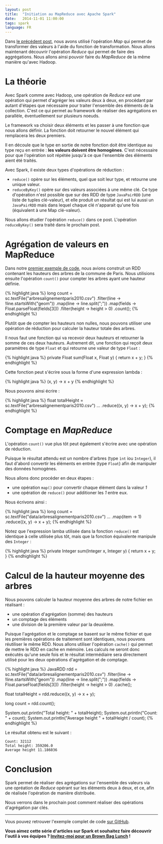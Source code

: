 ```yaml
---
layout: post
title:  "Initiation au MapReduce avec Apache Spark"
date:   2014-11-01 11:00:00
tags: spark
language: FR
---
```

Dans [le précédent post](/2014/10/29/introduction-apache-spark.html), nous avons utilisé l'opération _Map_ qui permet de transformer des valeurs à l'aide du fonction de transformation. Nous allons maintenant découvrir l'opération _Reduce_ qui permet de faire des aggrégations. Nous allons ainsi pouvoir faire du _MapReduce_ de la même manière qu'avec Hadoop.

# La théorie

Avec Spark comme avec Hadoop, une opération de _Reduce_ est une opération qui permet d'agréger les valeurs deux à deux, en procédant par autant d'étapes que nécessaire pour traiter l'ensemble des éléments de la collection. C'est ce qui permet au framework de réaliser des agrégations en parallèle, éventuellement sur plusieurs noeuds.

Le framework va choisir deux éléments et les passer à une fonction que nous allons définir. La fonction doit retourner le nouvel élément qui remplacera les deux premiers.

Il en découle que le type en sortie de notre fonction doit être identique au type reçu en entrée : **les valeurs doivent être homogènes**. C'est nécessaire pour que l'opération soit répétée jusqu'à ce que l'ensemble des éléments aient été traités.

Avec Spark, il existe deux types d'opérations de réduction :

- `reduce()` opère sur les éléments, quel que soit leur type, et retourne une unique valeur.
- `reduceByKey()` opère sur des valeurs associées à une même clé. Ce type d'opération n'est possible que sur des RDD de type `JavaPairRDD` (une liste de tuples clé-valeur), et elle produit un résultat qui est lui aussi un `JavaPairRDD` mais dans lequel chaque clé n'apparait qu'une fois (équivalent à une Map clé-valeur).

Nous allons étudier l'opération `reduce()` dans ce post. L'opération `reduceByKey()` sera traité dans le prochain post.

# Agrégation de valeurs en MapReduce

Dans notre [premier exemple de code](/2014/10/29/introduction-apache-spark.html), nous avions construit un RDD contenant les hauteurs des arbres de la commune de Paris. Nous utilisions ensuite l'opération `count()` pour compter les arbres ayant une hauteur définie.

{% highlight java %}
long count = sc.textFile("arbresalignementparis2010.csv")
        .filter(line -> !line.startsWith("geom"))
        .map(line -> line.split(";"))
        .map(fields -> Float.parseFloat(fields[3]))
        .filter(height -> height > 0)
        .count();
{% endhighlight %}

Plutôt que de compter les hauteurs non nulles, nous pouvons utiliser une opération de réduction pour calculer la hauteur totale des arbres.

Il nous faut une fonction qui va recevoir deux hauteurs et retourner la somme de ces deux hauteurs. Autrement dit, une fonction qui reçoit deux paramètres de type `Float` et qui retourne une valeur de type `Float` :

{% highlight java %}
private Float sum(Float x, Float y) {
    return x + y;
}
{% endhighlight %}

Cette fonction peut s'écrire sous la forme d'une expression lambda :

{% highlight java %}
(x, y) -> x + y
{% endhighlight %}

Nous pouvons ainsi écrire :

{% highlight java %}
float totalHeight = sc.textFile("arbresalignementparis2010.csv")
        ...
        .reduce((x, y) -> x + y);
{% endhighlight %}

# Comptage en _MapReduce_

L'opération `count()` vue plus tôt peut également s'écrire avec une opération de réduction.

Puisque le résultat attendu est un nombre d'arbres (type `ìnt` iou `Integer`), il faut d'abord convertir les éléments en entrée (type `Float`) afin de manipuler des données homogènes.

Nous allons donc procéder en deux étapes :

- une opération `map()` pour convertir chaque élément dans la valeur _1_
- une opération de `reduce()` pour additioner les _1_ entre eux.

Nous écrivons ainsi :

{% highlight java %}
long count = sc.textFile("data/arbresalignementparis2010.csv")
        ...
        .map(item -> 1)
        .reduce((x, y) -> x + y);
{% endhighlight %}

Notez que l'expression lamba utilisée dans la fonction `reduce()` est identique à celle utilisée plus tôt, mais que la fonction équivalente manipule des `Integer` :

{% highlight java %}
private Integer sum(Integer x, Integer y) {
    return x + y;
}
{% endhighlight %}

# Calcul de la hauteur moyenne des arbres

Nous pouvons calculer la hauteur moyenne des arbres de notre fichier en réalisant :

- une opération d'agrégation (somme) des hauteurs
- un comptage des éléments
- une division de la première valeur par la deuxième.

Puisque l'agrégation et le comptage se basent sur le même fichier et que les premières opérations de traitement sont identiques, nous pouvons réutiliser le même RDD. Nous allons utiliser l'opération `cache()` qui permet de mettre le RDD en cache en mémoire. Les calculs ne seront donc exécutés qu'une seule fois et le résultat intermédiaire sera directement utilisé pour les deux opérations d'agrégation et de comptage.

{% highlight java %}
JavaRDD<Float> rdd = sc.textFile("data/arbresalignementparis2010.csv")
        .filter(line -> !line.startsWith("geom"))
        .map(line -> line.split(";"))
        .map(fields -> Float.parseFloat(fields[3]))
        .filter(height -> height > 0)
        .cache();

float totalHeight = rdd.reduce((x, y) -> x + y);

long count = rdd.count();

System.out.println("Total height: " + totalHeight);
System.out.println("Count: " + count);
System.out.println("Average height " + totalHeight / count);
{% endhighlight %}

Le résultat obtenu est le suivant :

    Count: 32112
    Total height: 359206.0
    Average height 11.186036

# Conclusion

Spark permet de réaliser des agrégations sur l'ensemble des valeurs via une opréation de _Reduce_ opérant sur les éléments deux à deux, et ce, afin de réalisée l'opération de manière distribuée.

Nous verrons dans le prochain post comment réaliser des opérations d'agrégation par clés.

---

Vous pouvez retrouver l'exemple complet de code [sur GitHub](https://github.com/aseigneurin/spark-sandbox).

**Vous aimez cette série d'articles sur Spark et souhaitez faire découvrir l'outil à vos équipes ? [Invitez-moi pour un Brown Bag Lunch](http://www.brownbaglunch.fr/baggers.html#Alexis_Seigneurin_Paris) !**